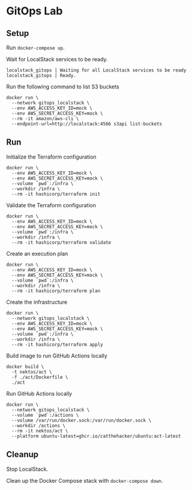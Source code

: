 # GitOps Lab

## Setup

Run `docker-compose up`.

Wait for LocalStack services to be ready.
```
localstack_gitops | Waiting for all LocalStack services to be ready
localstack_gitops | Ready.
```

Run the following command to list S3 buckets
```
docker run \
  --network gitops_localstack \
  --env AWS_ACCESS_KEY_ID=mock \
  --env AWS_SECRET_ACCESS_KEY=mock \
  --rm -it amazon/aws-cli \
  --endpoint-url=http://localstack:4566 s3api list-buckets
```

## Run

Initialize the Terraform configuration
```
docker run \
  --env AWS_ACCESS_KEY_ID=mock \
  --env AWS_SECRET_ACCESS_KEY=mock \
  --volume `pwd`:/infra \
  --workdir /infra \
  --rm -it hashicorp/terraform init
```

Validate the Terraform configuration
```
docker run \
  --env AWS_ACCESS_KEY_ID=mock \
  --env AWS_SECRET_ACCESS_KEY=mock \
  --volume `pwd`:/infra \
  --workdir /infra \
  --rm -it hashicorp/terraform validate
```

Create an execution plan
```
docker run \
  --env AWS_ACCESS_KEY_ID=mock \
  --env AWS_SECRET_ACCESS_KEY=mock \
  --volume `pwd`:/infra \
  --workdir /infra \
  --rm -it hashicorp/terraform plan
```

Create the infrastructure
```
docker run \
  --network gitops_localstack \
  --env AWS_ACCESS_KEY_ID=mock \
  --env AWS_SECRET_ACCESS_KEY=mock \
  --volume `pwd`:/infra \
  --workdir /infra \
  --rm -it hashicorp/terraform apply
```

Build image to run GitHub Actions locally
```
docker build \
  -t nektos/act \
  -f ./act/Dockerfile \
  ./act
```

Run GitHub Actions locally
```
docker run \
  --network gitops_localstack \
  --volume `pwd`:/actions \
  --volume /var/run/docker.sock:/var/run/docker.sock \
  --workdir /actions \
  --rm -it nektos/act \
  --platform ubuntu-latest=ghcr.io/catthehacker/ubuntu:act-latest
```

## Cleanup

Stop LocalStack.

Clean up the Docker Compose stack with `docker-compose down`.